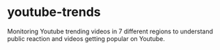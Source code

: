 # youtube-trends
Monitoring Youtube trending videos in 7 different regions to understand public reaction and videos getting popular on Youtube.
